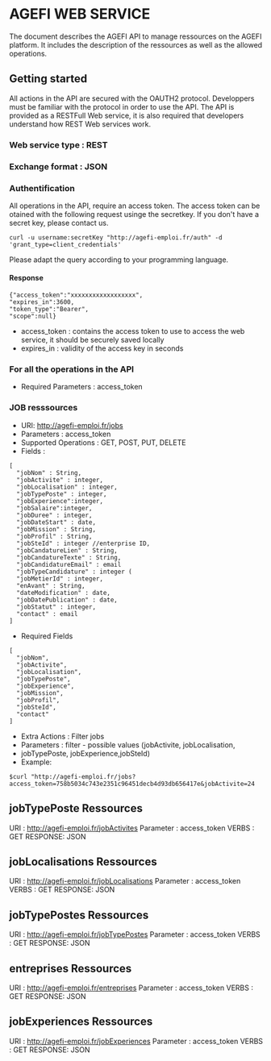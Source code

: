 # AGEFI WEB SERVICE 
The document describes the AGEFI API to manage ressources on the AGEFI platform. It includes the description of the ressources as well as the allowed operations. 

## Getting started

All actions in the API are secured with the OAUTH2 protocol. Developpers must be familiar with the protocol in order to use the API. The API is provided as a RESTFull Web service, it is also required that developers understand how REST Web services work. 

### Web service type : REST
### Exchange format : JSON 

### Authentification

All operations in the API, require an access token. The access token can be otained with the following request usinge the secretkey. If you don't have a secret key, please contact us.  

```
curl -u username:secretKey "http://agefi-emploi.fr/auth" -d
'grant_type=client_credentials'
```
Please adapt the query according to your programming language. 

#### Response
```
{"access_token":"xxxxxxxxxxxxxxxxxx",
"expires_in":3600,
"token_type":"Bearer",
"scope":null}
```

* access_token : contains the access token to use to access the web service, it should be securely saved locally
* expires_in : validity of the access key in seconds

### For all the operations in the API 
* Required Parameters : access_token


### JOB resssources
* URI: http://agefi-emploi.fr/jobs
* Parameters : access_token
* Supported Operations : GET, POST, PUT, DELETE 
* Fields : 
```
[
  "jobNom" : String,
  "jobActivite" : integer,
  "jobLocalisation" : integer,
  "jobTypePoste" : integer,
  "jobExperience":integer,
  "jobSalaire":integer,
  "jobDuree" : integer,
  "jobDateStart" : date,
  "jobMission" : String,
  "jobProfil" : String,
  "jobSteId" : integer //enterprise ID,
  "jobCandatureLien" : String,
  "jobCandatureTexte" : String,
  "jobCandidatureEmail" : email 
  "jobTypeCandidature" : integer (
  "jobMetierId" : integer,
  "enAvant" : String,
  "dateModification" : date,
  "jobDatePublication" : date,
  "jobStatut" : integer,
  "contact" : email
]
```

* Required Fields 

```
[
  "jobNom",
  "jobActivite",
  "jobLocalisation",
  "jobTypePoste",
  "jobExperience",
  "jobMission",
  "jobProfil",
  "jobSteId",
  "contact"
]
```

* Extra Actions : Filter jobs 
* Parameters : filter - possible values (jobActivite, jobLocalisation,
* jobTypePoste, jobExperience,jobSteId)
* Example: 

```
$curl "http://agefi-emploi.fr/jobs?
access_token=758b5034c743e2351c96451decb4d93db656417e&jobActivite=24
```

## jobTypePoste Ressources 
URI : http://agefi-emploi.fr/jobActivites
Parameter : access_token
VERBS : GET
RESPONSE: JSON 

## jobLocalisations Ressources 
URI : http://agefi-emploi.fr/jobLocalisations
Parameter : access_token
VERBS : GET
RESPONSE: JSON

## jobTypePostes Ressources 
URI : http://agefi-emploi.fr/jobTypePostes
Parameter : access_token
VERBS : GET
RESPONSE: JSON

## entreprises Ressources 
URI : http://agefi-emploi.fr/entreprises
Parameter : access_token
VERBS : GET
RESPONSE: JSON

## jobExperiences Ressources 
URI : http://agefi-emploi.fr/jobExperiences
Parameter : access_token
VERBS : GET
RESPONSE: JSON

